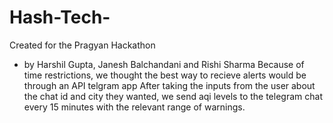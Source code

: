 # Hash-Tech-
Created for the Pragyan Hackathon
- by Harshil Gupta, Janesh Balchandani and Rishi Sharma 
Because of time restrictions, we thought the best way to recieve alerts would be through an API telgram app 
After taking the inputs from the user about the chat id and city they wanted, 
we send aqi levels to the telegram chat every 15 minutes with the relevant range of warnings.
